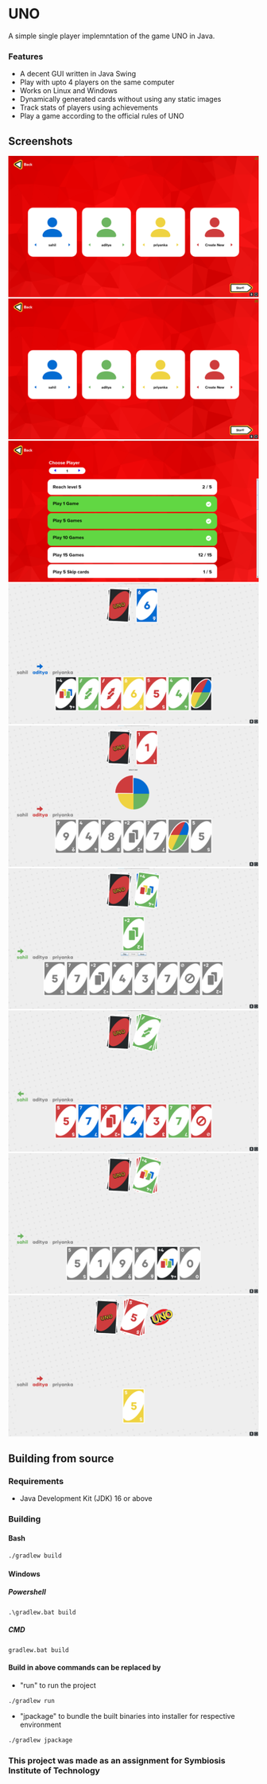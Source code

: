 # UNO
A simple single player implemntation of the game UNO in Java.

### Features
- A decent GUI written in Java Swing
- Play with upto 4 players on the same computer
- Works on Linux and Windows
- Dynamically generated cards without using any static images
- Track stats of players using achievements
- Play a game according to the official rules of UNO

## Screenshots
![Screenshot 1](/screenshots/1.png)
![Screenshot 2](/screenshots/2.png)
![Screenshot 3](/screenshots/3.png)
![Screenshot 4](/screenshots/4.png)
![Screenshot 5](/screenshots/5.png)
![Screenshot 6](/screenshots/6.png)
![Screenshot 7](/screenshots/7.png)
![Screenshot 8](/screenshots/8.png)
![Screenshot 9](/screenshots/9.png)

## Building from source
### Requirements
- Java Development Kit (JDK) 16 or above
### Building
#### Bash
```bash
./gradlew build
```

#### Windows 
##### Powershell
```
.\gradlew.bat build
```
##### CMD
```
gradlew.bat build
```

#### Build in above commands can be replaced by

- "run" to run the project
```bash
./gradlew run
```

- "jpackage" to bundle the built binaries into installer for respective environment
```bash
./gradlew jpackage
```

### This project was made as an assignment for Symbiosis Institute of Technology

